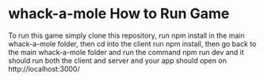 # whack-a-mole How to Run Game

To run this game simply clone this repository, run npm install in the main whack-a-mole folder, then cd into the client run npm install, then go back to the main whack-a-mole folder and run the command npm run dev and it should run both the client and server and your app should open on http://localhost:3000/
